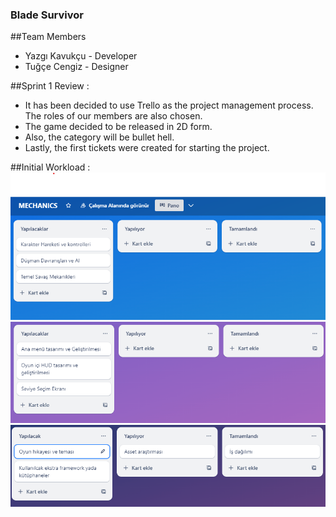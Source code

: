 ### Blade Survivor

##Team Members 
* Yazgı Kavukçu - Developer
* Tuğçe Cengiz  - Designer

##Sprint 1 Review : 
* It has been decided to use Trello as the project management process. The roles of our members are also chosen.
* The game decided to be released in 2D form.
* Also, the category will be bullet hell.
* Lastly, the first tickets were created for starting the project.

##Initial Workload :
![Mechanics Tickets](https://github.com/KodMachine/BladeSurvival/blob/main/BladeSurvivor/ScreenShots/mechanics.png)
![UI Tickets](https://github.com/KodMachine/BladeSurvival/blob/main/BladeSurvivor/ScreenShots/ui.png)
![Shared and Research Tickets](https://github.com/KodMachine/BladeSurvival/blob/main/BladeSurvivor/ScreenShots/shared.png)
